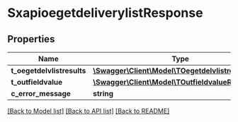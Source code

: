 # SxapioegetdeliverylistResponse

## Properties
Name | Type | Description | Notes
------------ | ------------- | ------------- | -------------
**t_oegetdelvlistresults** | [**\Swagger\Client\Model\TOegetdelvlistresultsResp**](TOegetdelvlistresultsResp.md) |  | [optional] 
**t_outfieldvalue** | [**\Swagger\Client\Model\TOutfieldvalueResp**](TOutfieldvalueResp.md) |  | [optional] 
**c_error_message** | **string** |  | [optional] 

[[Back to Model list]](../README.md#documentation-for-models) [[Back to API list]](../README.md#documentation-for-api-endpoints) [[Back to README]](../README.md)


